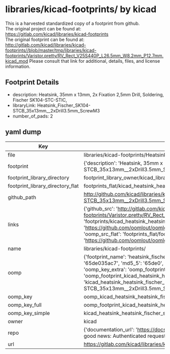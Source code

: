 # libraries/kicad-footprints/ by kicad  
This is a harvested standardized copy of a footprint from github.  
The original project can be found at:  
https://gitlab.com/kicad/libraries/kicad-footprints  
The original footprint can be found at:
http://gitlab.com/kicad/libraries/kicad-footprints//blob/master/tmp/libraries/kicad-footprints/Varistor.pretty/RV_Rect_V25S440P_L26.5mm_W8.2mm_P12.7mm.kicad_mod
Please consult that link for additional, details, files, and license information.  
## Footprint Details
* description: Heatsink, 35mm x 13mm, 2x Fixation 2,5mm Drill, Soldering, Fischer SK104-STC-STIC,  
* libraryLink: Heatsink_Fischer_SK104-STCB_35x13mm__2xDrill3.5mm_ScrewM3  
* number_of_pads: 2  
## yaml dump  
| Key | Value |  
| --- | --- |  
| file | libraries/kicad-footprints/Heatsink.pretty/Heatsink_Fischer_SK104-STCB_35x13mm__2xDrill3.5mm_ScrewM3.kicad_mod |  
| footprint | {'description': 'Heatsink, 35mm x 13mm, 2x Fixation 2,5mm Drill, Soldering, Fischer SK104-STC-STIC,', 'libraryLink': 'Heatsink_Fischer_SK104-STCB_35x13mm__2xDrill3.5mm_ScrewM3', 'number_of_pads': 2} |  
| footprint_library_directory | footprint_library_owner/kicad_libraries/kicad-footprints/ |  
| footprint_library_directory_flat | footprints_flat/kicad_heatsink_heatsink_fischer_sk104_stcb_35x13mm_2xdrill3_5mm_screwm3/working |  
| github_path | http://github.com/kicad/libraries/kicad-footprints//blob/master/tmp/libraries/kicad-footprints/Heatsink.pretty/Heatsink_Fischer_SK104-STCB_35x13mm__2xDrill3.5mm_ScrewM3.kicad_mod |  
| links | {'github_src': 'http://gitlab.com/kicad/libraries/kicad-footprints//blob/master/tmp/libraries/kicad-footprints/Varistor.pretty/RV_Rect_V25S440P_L26.5mm_W8.2mm_P12.7mm.kicad_mod', 'github_src_repo': 'https://gitlab.com/kicad/libraries/kicad-footprints', 'oomp_bot': 'footprints/kicad_heatsink_heatsink_fischer_sk104_stcb_35x13mm_2xdrill3_5mm_screwm3/working', 'oomp_bot_github': 'https://github.com/oomlout/oomlout_oomp_footprint_bot/tree/main/footprints/kicad_heatsink_heatsink_fischer_sk104_stcb_35x13mm_2xdrill3_5mm_screwm3/working', 'oomp_src_flat': 'footprints_flat/footprints_flat/kicad_heatsink_heatsink_fischer_sk104_stcb_35x13mm_2xdrill3_5mm_screwm3/working', 'oomp_src_flat_github': 'https://github.com/oomlout/oomlout_oomp_footprint_src/tree/main/footprints_flat/kicad_heatsink_heatsink_fischer_sk104_stcb_35x13mm_2xdrill3_5mm_screwm3/working'} |  
| name | libraries/kicad-footprints/ |  
| oomp | {'footprint_name': 'heatsink_fischer_sk104_stcb_35x13mm_2xdrill3_5mm_screwm3', 'library_name': 'heatsink', 'md5': '65de035ac7ca6831e3ddf219ebb5d540', 'md5_10': '65de035ac7', 'md5_5': '65de0', 'md5_6': '65de03', 'oomp_key': 'oomp_kicad_heatsink_heatsink_fischer_sk104_stcb_35x13mm_2xdrill3_5mm_screwm3', 'oomp_key_extra': 'oomp_footprint_kicad_heatsink_heatsink_fischer_sk104_stcb_35x13mm_2xdrill3_5mm_screwm3', 'oomp_key_full': 'oomp_footprint_kicad_heatsink_heatsink_fischer_sk104_stcb_35x13mm_2xdrill3_5mm_screwm3_65de03', 'oomp_key_simple': 'kicad_heatsink_heatsink_fischer_sk104_stcb_35x13mm_2xdrill3_5mm_screwm3', 'original_filename': 'libraries/kicad-footprints/Heatsink.pretty/Heatsink_Fischer_SK104-STCB_35x13mm__2xDrill3.5mm_ScrewM3.kicad_mod', 'owner_name': 'kicad'} |  
| oomp_key | oomp_kicad_heatsink_heatsink_fischer_sk104_stcb_35x13mm_2xdrill3_5mm_screwm3 |  
| oomp_key_full | oomp_footprint_kicad_heatsink_heatsink_fischer_sk104_stcb_35x13mm_2xdrill3_5mm_screwm3 |  
| oomp_key_simple | kicad_heatsink_heatsink_fischer_sk104_stcb_35x13mm_2xdrill3_5mm_screwm3 |  
| owner | kicad |  
| repo | {'documentation_url': 'https://docs.github.com/rest/overview/resources-in-the-rest-api#rate-limiting', 'message': "API rate limit exceeded for 84.66.173.59. (But here's the good news: Authenticated requests get a higher rate limit. Check out the documentation for more details.)"} |  
| url | https://gitlab.com/kicad/libraries/kicad-footprints |  

